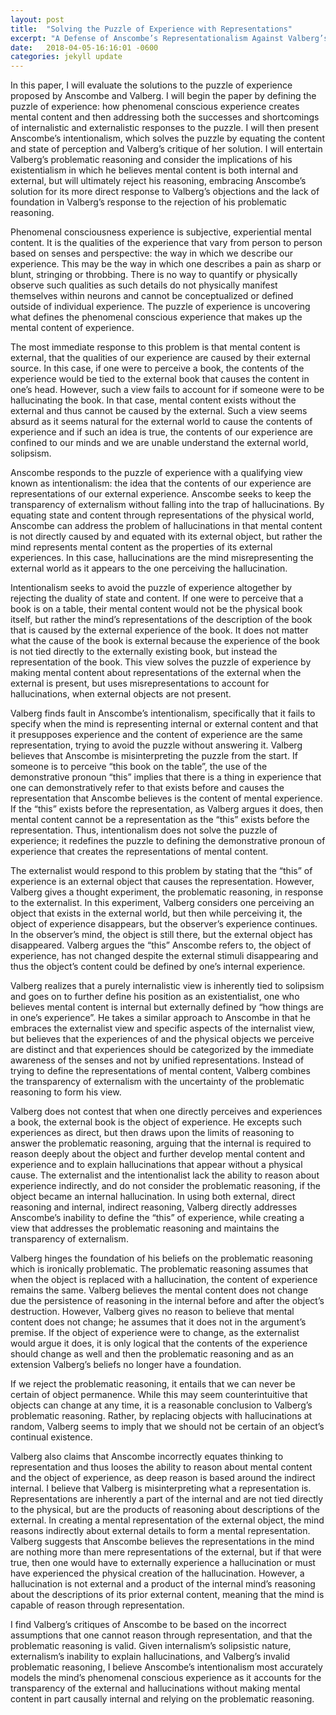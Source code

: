 ```yaml
---
layout: post
title:  "Solving the Puzzle of Experience with Representations"
excerpt: "A Defense of Anscombe’s Representationalism Against Valberg’s Existentialism"
date:   2018-04-05-16:16:01 -0600
categories: jekyll update
---
```


In this paper, I will evaluate the solutions to the puzzle of experience proposed by Anscombe and Valberg. I will begin the paper
by defining the puzzle of experience: how phenomenal conscious experience creates mental content and then addressing both the successes
and shortcomings of internalistic and externalistic responses to the puzzle. I will then present Anscombe’s intentionalism, which solves
the puzzle by equating the content and state of perception and Valberg’s critique of her solution. I will entertain Valberg’s problematic
reasoning and consider the implications of his existentialism in which he believes mental content is both internal and external, but will
ultimately reject his reasoning, embracing Anscombe’s solution for its more direct response to Valberg’s objections and the lack of 
foundation in Valberg’s response to the rejection of his problematic reasoning. 

Phenomenal consciousness experience is subjective, experiential mental content. It is the qualities of the experience that vary from
person to person based on senses and perspective: the way in which we describe our experience. This may be the way in which one describes 
a pain as sharp or blunt, stringing or throbbing. There is no way to quantify or physically observe such qualities as such details do not
physically manifest themselves within neurons and cannot be conceptualized or defined outside of individual experience. The puzzle of
experience is uncovering what defines the phenomenal conscious experience that makes up the mental content of experience. 

The most immediate response to this problem is that mental content is external, that the qualities of our experience are caused by their
external source. In this case, if one were to perceive a book, the contents of the experience would be tied to the external book that 
causes the content in one’s head. However, such a view fails to account for if someone were to be hallucinating the book. In that case, 
mental content exists without the external and thus cannot be caused by the external. Such a view seems absurd as it seems natural for the
external world to cause the contents of experience and if such an idea is true, the contents of our experience are confined to our minds
and we are unable understand the external world, solipsism. 

Anscombe responds to the puzzle of experience with a qualifying view known as intentionalism: the idea that the contents of our experience 
are representations of our external experience. Anscombe seeks to keep the transparency of externalism without falling into the trap of
hallucinations. By equating state and content through representations of the physical world, Anscombe can address the problem of 
hallucinations in that mental content is not directly caused by and equated with its external object, but rather the mind represents
mental content as the properties of its external experiences. In this case, hallucinations are the mind misrepresenting the external
world as it appears to the one perceiving the hallucination. 

Intentionalism seeks to avoid the puzzle of experience altogether by rejecting the duality of state and content. If one were to perceive
that a book is on a table, their mental content would not be the physical book itself, but rather the mind’s representations of the 
description of the book that is caused by the external experience of the book. It does not matter what the cause of the book is external
because the experience of the book is not tied directly to the externally existing book, but instead the representation of the book.
This view solves the puzzle of experience by making mental content about representations of the external when the external is present,
but uses misrepresentations to account for hallucinations, when external objects are not present.  

Valberg finds fault in Anscombe’s intentionalism, specifically that it fails to specify when the mind is representing internal or 
external content and that it presupposes experience and the content of experience are the same representation, trying to avoid the 
puzzle without answering it. Valberg believes that Anscombe is misinterpreting the puzzle from the start. If someone is to perceive 
“this book on the table”, the use of the demonstrative pronoun “this” implies that there is a thing in experience that one can 
demonstratively refer to that exists before and causes the representation that Anscombe believes is the content of mental experience.
If the “this” exists before the representation, as Valberg argues it does, then mental content cannot be a representation as the “this”
exists before the representation. Thus, intentionalism does not solve the puzzle of experience; it redefines the puzzle to defining the
demonstrative pronoun of experience that creates the representations of mental content. 

The externalist would respond to this problem by stating that the “this” of experience is an external object that causes the 
representation. However, Valberg gives a thought experiment, the problematic reasoning, in response to the externalist. In this 
experiment, Valberg considers one perceiving an object that exists in the external world, but then while perceiving it, the object
of experience disappears, but the observer’s experience continues. In the observer’s mind, the object is still there, but the external
object has disappeared. Valberg argues the “this” Anscombe refers to, the object of experience, has not changed despite the external 
stimuli disappearing and thus the object’s content could be defined by one’s internal experience.   

Valberg realizes that a purely internalistic view is inherently tied to solipsism and goes on to further define his position as an 
existentialist, one who believes mental content is internal but externally defined by “how things are in one’s experience”. He takes
a similar approach to Anscombe in that he embraces the externalist view and specific aspects of the internalist view, but believes that
the experiences of and the physical objects we perceive are distinct and that experiences should be categorized by the immediate 
awareness of the senses and not by unified representations.  Instead of trying to define the representations of mental content, Valberg
combines the transparency of externalism with the uncertainty of the problematic reasoning to form his view. 

 Valberg does not contest that when one directly perceives and experiences a book, the external book is the object of experience. He
 excepts such experiences as direct, but then draws upon the limits of reasoning to answer the problematic reasoning, arguing that the 
 internal is required to reason deeply about the object and further develop mental content and experience and to explain hallucinations
 that appear without a physical cause. The externalist and the intentionalist lack the ability to reason about experience indirectly,
 and do not consider the problematic reasoning, if the object became an internal hallucination. In using both external, direct reasoning
 and internal, indirect reasoning, Valberg directly addresses Anscombe’s inability to define the “this” of experience, while creating a
 view that addresses the problematic reasoning and maintains the transparency of externalism. 
 
 Valberg hinges the foundation of his beliefs on the problematic reasoning which is ironically problematic. The problematic reasoning 
 assumes that when the object is replaced with a hallucination, the content of experience remains the same. Valberg believes the mental
 content does not change due the persistence of reasoning in the internal before and after the object’s destruction. However, Valberg 
 gives no reason to believe that mental content does not change; he assumes that it does not in the argument’s premise. If the object 
 of experience were to change, as the externalist would argue it does, it is only logical that the contents of the experience should 
 change as well and then the problematic reasoning and as an extension Valberg’s beliefs no longer have a foundation.  
 
 If we reject the problematic reasoning, it entails that we can never be certain of object permanence. While this may seem 
 counterintuitive that objects can change at any time, it is a reasonable conclusion to Valberg’s problematic reasoning. Rather,
 by replacing objects with hallucinations at random, Valberg seems to imply that we should not be certain of an object’s continual 
 existence. 
 
 Valberg also claims that Anscombe incorrectly equates thinking to representation and thus looses the ability to reason about mental
 content and the object of experience, as deep reason is based around the indirect internal. I believe that Valberg is misinterpreting
 what a representation is. Representations are inherently a part of the internal and are not tied directly to the physical, but are the
 products of reasoning about descriptions of the external. In creating a mental representation of the external object, the mind reasons
 indirectly about external details to form a mental representation. Valberg suggests that Anscombe believes the representations in the
 mind are nothing more than mere representations of the external, but if that were true, then one would have to externally experience
 a hallucination or must have experienced the physical creation of the hallucination. However, a hallucination is not external and a 
 product of the internal mind’s reasoning about the descriptions of its prior external content, meaning that the mind is capable of 
 reason through representation. 
 
 I find Valberg’s critiques of Anscombe to be based on the incorrect assumptions that one cannot reason through representation, and 
 that the problematic reasoning is valid. Given internalism’s solipsistic nature, externalism’s inability to explain hallucinations,
 and Valberg’s invalid problematic reasoning, I believe Anscombe’s intentionalism most accurately models the mind’s phenomenal 
 conscious experience as it accounts for the transparency of the external and hallucinations without making mental content in part
 causally internal and relying on the problematic reasoning. 
 
